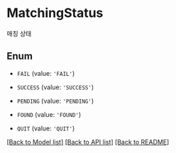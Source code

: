 # MatchingStatus

매칭 상태

## Enum

* `FAIL` (value: `'FAIL'`)

* `SUCCESS` (value: `'SUCCESS'`)

* `PENDING` (value: `'PENDING'`)

* `FOUND` (value: `'FOUND'`)

* `QUIT` (value: `'QUIT'`)

[[Back to Model list]](../README.md#documentation-for-models) [[Back to API list]](../README.md#documentation-for-api-endpoints) [[Back to README]](../README.md)

